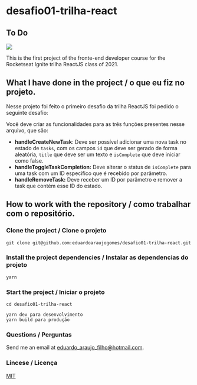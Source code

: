 # desafio01-trilha-react

## To Do 
![](https://i.imgur.com/PvDwGP8.gif)


This is the first project of the fronte-end developer course for the Rocketseat Ignite trilha ReactJS class of 2021.

## What I have done in the project / o que eu fiz no projeto.

Nesse projeto foi feito o primeiro desafio da trilha ReactJS foi pedido o seguinte desafio:

Você deve criar as funcionalidades para as três funções presentes nesse arquivo, que são:

- **handleCreateNewTask**: Deve ser possível adicionar uma nova task no estado de `tasks`, com os campos `id` que deve ser gerado de forma aleatória, `title` que deve ser um texto e `isComplete` que deve iniciar como false.
- **handleToggleTaskCompletion:** Deve alterar o status de `isComplete` para uma task com um ID específico que é recebido por parâmetro.
- **handleRemoveTask:** Deve receber um ID por parâmetro e remover a task que contém esse ID do estado.

## How to work with the repository / como trabalhar com o repositório.

### Clone the project / Clone o projeto

```
git clone git@github.com:eduardoaraujogomes/desafio01-trilha-react.git
```

### Install the project dependencies / Instalar as dependencias do projeto

```
yarn
```
### Start the project / Iniciar o projeto

```
cd desafio01-trilha-react

yarn dev para desenvolvimento
yarn build para produção
```

### Questions / Perguntas

Send me an email at [eduardo_araujo_filho@hotmail.com](mailto:eduardo_araujo_filho@hotmail.com).

### Lincese / Licença
[MIT](https://choosealicense.com/licenses/mit/)

